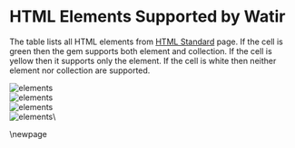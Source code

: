 # HTML Elements Supported by Watir

The table lists all HTML elements from [HTML Standard](http://www.whatwg.org/specs/web-apps/current-work/multipage/section-index.html#elements-1) page. If the cell is green then the gem supports both element and collection. If the cell is yellow then it supports only the element. If the cell is white then neither element nor collection are supported.

![elements](https://github.com/zeljkofilipin/watirbook/raw/master/images/elements/elements-1.png)\
![elements](https://github.com/zeljkofilipin/watirbook/raw/master/images/elements/elements-2.png)\
![elements](https://github.com/zeljkofilipin/watirbook/raw/master/images/elements/elements-3.png)\
![elements](https://github.com/zeljkofilipin/watirbook/raw/master/images/elements/elements-4.png)\

\newpage

